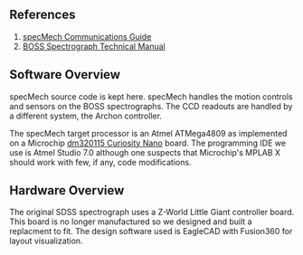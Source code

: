 ## References
1. [specMech Communications Guide](https://docs.google.com/document/d/16dir_fut0HBtZR5ReOcYNGfNxy1jjHzGRPkaTaeYjt8/edit?usp=sharing)
2. [BOSS Spectrograph Technical Manual](https://docs.google.com/document/d/11UHDSXXC8-JnVtt-BcFyOa2BDeodfezanSv0PJa2Pw8/edit?usp=sharing)

## Software Overview
specMech source code is kept here. specMech handles the motion controls and sensors on the BOSS spectrographs. The CCD readouts are handled by a different system, the Archon controller.

The specMech target processor is an Atmel ATMega4809 as implemented on a Microchip [dm320115 Curiosity Nano](https://www.microchip.com/DevelopmentTools/ProductDetails/dm320115#additional-summary) board. The programming IDE we use is Atmel Studio 7.0 although one suspects that Microchip's MPLAB X should work with few, if any, code modifications.

## Hardware Overview

The original SDSS spectrograph uses a Z-World Little Giant controller board. This board is no longer manufactured so we designed and built a replacment to fit. The design software used is EagleCAD with Fusion360 for layout visualization.
